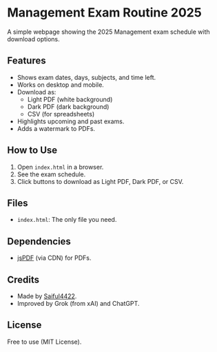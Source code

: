 # Management Exam Routine 2025

A simple webpage showing the 2025 Management exam schedule with download options.

## Features

- Shows exam dates, days, subjects, and time left.
- Works on desktop and mobile.
- Download as:
  - Light PDF (white background)
  - Dark PDF (dark background)
  - CSV (for spreadsheets)
- Highlights upcoming and past exams.
- Adds a watermark to PDFs.

## How to Use

1. Open `index.html` in a browser.
2. See the exam schedule.
3. Click buttons to download as Light PDF, Dark PDF, or CSV.

## Files

- `index.html`: The only file you need.

## Dependencies

- [jsPDF](https://github.com/parallax/jsPDF) (via CDN) for PDFs.

## Credits

- Made by [Saiful4422](https://github.com/Saiful4422).
- Improved by Grok (from xAI) and ChatGPT.

## License

Free to use (MIT License).
